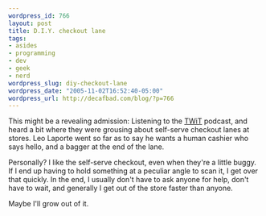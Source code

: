 ```yaml
--- 
wordpress_id: 766
layout: post
title: D.I.Y. checkout lane
tags: 
- asides
- programming
- dev
- geek
- nerd
wordpress_slug: diy-checkout-lane
wordpress_date: "2005-11-02T16:52:40-05:00"
wordpress_url: http://decafbad.com/blog/?p=766
---
```

This might be a revealing admission:  Listening to the [TWiT][] podcast, and heard a bit where they were grousing about self-serve checkout lanes at stores.  Leo Laporte went so far as to say he wants a human cashier who says hello, and a bagger at the end of the lane.

Personally?  I like the self-serve checkout, even when they're a little buggy.  If I end up having to hold something at a peculiar angle to scan it, I get over that quickly.  In the end, I usually don't have to ask anyone for help, don't have to wait, and generally I get out of the store faster than anyone.

Maybe I'll grow out of it.

[twit]: http://thisweekintech.com/28

<!-- tags: nerd geek dev programming -->
